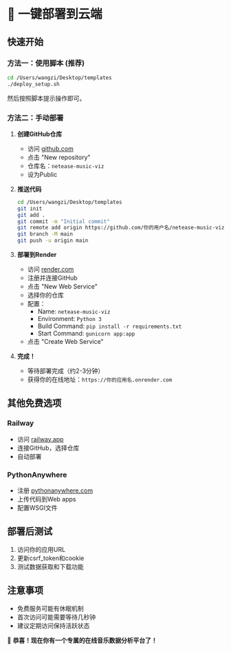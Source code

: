 # 🚀 一键部署到云端

## 快速开始

### 方法一：使用脚本 (推荐)

```bash
cd /Users/wangzi/Desktop/templates
./deploy_setup.sh
```

然后按照脚本提示操作即可。

### 方法二：手动部署

1. **创建GitHub仓库**
   - 访问 [github.com](https://github.com)
   - 点击 "New repository"
   - 仓库名：`netease-music-viz`
   - 设为Public

2. **推送代码**
   ```bash
   cd /Users/wangzi/Desktop/templates
   git init
   git add .
   git commit -m "Initial commit"
   git remote add origin https://github.com/你的用户名/netease-music-viz.git
   git branch -M main
   git push -u origin main
   ```

3. **部署到Render**
   - 访问 [render.com](https://render.com)
   - 注册并连接GitHub
   - 点击 "New Web Service"
   - 选择你的仓库
   - 配置：
     - Name: `netease-music-viz`
     - Environment: `Python 3`
     - Build Command: `pip install -r requirements.txt`
     - Start Command: `gunicorn app:app`
   - 点击 "Create Web Service"

4. **完成！**
   - 等待部署完成（约2-3分钟）
   - 获得你的在线地址：`https://你的应用名.onrender.com`

## 其他免费选项

### Railway
- 访问 [railway.app](https://railway.app)
- 连接GitHub，选择仓库
- 自动部署

### PythonAnywhere
- 注册 [pythonanywhere.com](https://www.pythonanywhere.com)
- 上传代码到Web apps
- 配置WSGI文件

## 部署后测试

1. 访问你的应用URL
2. 更新csrf_token和cookie
3. 测试数据获取和下载功能

## 注意事项

- 免费服务可能有休眠机制
- 首次访问可能需要等待几秒钟
- 建议定期访问保持活跃状态

🎉 **恭喜！现在你有一个专属的在线音乐数据分析平台了！**
